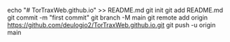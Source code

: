 echo "# TorTraxWeb.github.io" >> README.md
git init
git add README.md
git commit -m "first commit"
git branch -M main
git remote add origin https://github.com/deulogio2/TorTraxWeb.github.io.git
git push -u origin main
